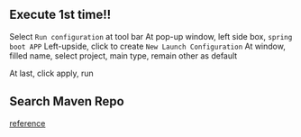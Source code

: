 ## Execute 1st time!!

Select `Run configuration` at tool bar
At pop-up window, left side box, `spring boot APP`
Left-upside, click to create `New Launch Configuration`
At window, filled name, select project, main type, remain other as default

At last, click apply, run 

## Search Maven Repo
[reference](https://mvnrepository.com)
